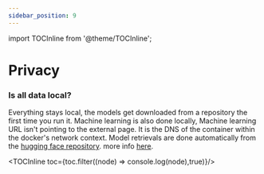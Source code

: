 ```yaml
---
sidebar_position: 9
---
```


import TOCInline from '@theme/TOCInline';

# Privacy

### Is all data local?

Everything stays local, the models get downloaded from a repository the first time you run it.
Machine learning is also done locally,
Machine learning URL isn't pointing to the external page. It is the DNS of the container within the docker's network context.
Model retrievals are done automatically from the [hugging face repository](https://huggingface.co/immich-app). more info [here](https://www.reddit.com/r/immich/comments/17obeyj/is_all_data_local/).

<TOCInline toc={toc.filter((node) => console.log(node),true)}/>
